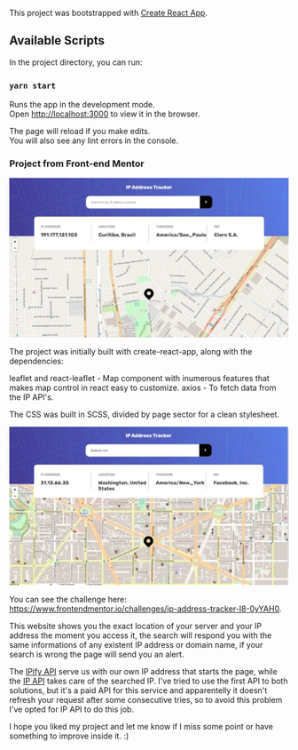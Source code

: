 This project was bootstrapped with [Create React App](https://github.com/facebook/create-react-app).

## Available Scripts

In the project directory, you can run:

### `yarn start`

Runs the app in the development mode.<br />
Open [http://localhost:3000](http://localhost:3000) to view it in the browser.

The page will reload if you make edits.<br />
You will also see any lint errors in the console.

### Project from Front-end Mentor

![homepage](https://github.com/vitorhfs/IP-address-tracker/blob/main/src/images/screenshot%20(1).jpg?raw=true)

The project was initially built with create-react-app, along with the dependencies: 

leaflet and react-leaflet - Map component with inumerous features that makes map control in react easy to customize.
axios - To fetch data from the IP API's.

The CSS was built in SCSS, divided by page sector for a clean stylesheet.

![search result](https://github.com/vitorhfs/IP-address-tracker/blob/main/src/images/screenshot%20(2).jpg?raw=true)

You can see the challenge here: https://www.frontendmentor.io/challenges/ip-address-tracker-I8-0yYAH0.

This website shows you the exact location of your server and your IP address the moment you access it, the search will respond you with the same informations of any existent IP address or domain name, if your search is wrong the page will send you an alert.

The [IPify API](https://www.ipify.org/) serve us with our own IP address that starts the page, while the [IP API](http://ip-api.com) takes care of the searched IP. I've tried to use the first API to both solutions, but it's a paid API for this service and apparentelly it doesn't refresh your request after some consecutive tries, so to avoid this problem I've opted for IP API to do this job.

I hope you liked my project and let me know if I miss some point or have something to improve inside it. :)